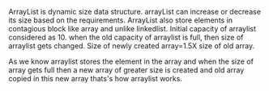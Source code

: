 ArrayList is dynamic size data structure. arrayList can increase or decrease its size based on the requirements. 
ArrayList also store elements in contagious block like array and unlike linkedlist.
Initial capacity of arraylist considered as 10.
when the old capacity of arraylist is full, then size of arraylist gets changed.
Size of newly created array=1.5X size of old array.

As we know arraylist stores the element in the array and when the size of array gets full then a new array of greater size is created and old array copied in this new array 
thats's how arraylist works.
